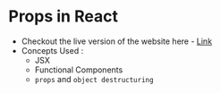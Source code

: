 # Props in React

- Checkout the live version of the website here - [Link](https://react-props-pk.netlify.app/)
- Concepts Used :
  - JSX
  - Functional Components
  - `props` and `object destructuring`
